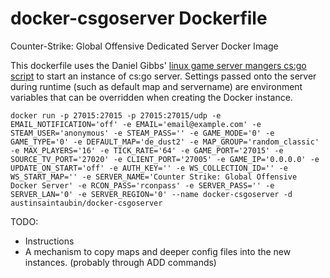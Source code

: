 docker-csgoserver Dockerfile
===========

Counter-Strike: Global Offensive Dedicated Server Docker Image

This dockerfile uses the Daniel Gibbs' [linux game server mangers cs:go script](http://gameservermanagers.com/lgsm/csgoserver/) to start an instance of cs:go server. Settings passed onto the server during runtime (such as default map and servername) are environment variables that can be overridden when creating the Docker instance.

```
docker run -p 27015:27015 -p 27015:27015/udp -e EMAIL_NOTIFICATION='off' -e EMAIL='email@example.com' -e STEAM_USER='anonymous' -e STEAM_PASS='' -e GAME_MODE='0' -e GAME_TYPE='0' -e DEFAULT_MAP='de_dust2' -e MAP_GROUP='random_classic' -e MAX_PLAYERS='16' -e TICK_RATE='64' -e GAME_PORT='27015' -e SOURCE_TV_PORT='27020' -e CLIENT_PORT='27005' -e GAME_IP='0.0.0.0' -e UPDATE_ON_START='off' -e AUTH_KEY='' -e WS_COLLECTION_ID='' -e WS_START_MAP='' -e SERVER_NAME='Counter Strike: Global Offensive Docker Server' -e RCON_PASS='rconpass' -e SERVER_PASS='' -e SERVER_LAN='0' -e SERVER_REGION='0' --name docker-csgoserver -d austinsaintaubin/docker-csgoserver
```


TODO:
* Instructions
* A mechanism to copy maps and deeper config files into the new instances. (probably through ADD commands)